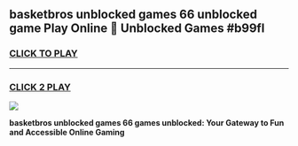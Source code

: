 
## basketbros unblocked games 66 unblocked game Play Online 👋 Unblocked Games #b99fl
<h3>
<a href="https://premium.freeplayer.one?title=basketbros_unblocked_games_66&ref=21F">CLICK TO PLAY</a></h3>
<hr>

<h3>
<a href="https://premium.freeplayer.one?title=basketbros_unblocked_games_66&ref=21F">CLICK 2 PLAY</a>
  
</h3>

<a href="https://premium.freeplayer.one?title=basketbros_unblocked_games_66&ref=21F/"><img src="https://clearcache.store/games.png"></a>


**basketbros unblocked games 66 games unblocked: Your Gateway to Fun and Accessible Online Gaming**
